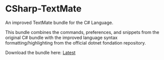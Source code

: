 # CSharp-TextMate
An improved TextMate bundle for the C# Language. 

This bundle combines the commands, preferences, and snippets from the original C# bundle with the improved language syntax formatting/highlighting from the official dotnet fondation repository.

Download the bundle here: [Latest](https://github.com/stanger/CSharp-TextMate/raw/master/dist/CSharp.tmbundle.zip) 
